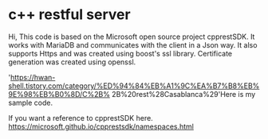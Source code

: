 # c++ restful server

Hi, This code is based on the Microsoft open source project cpprestSDK.
It works with MariaDB and communicates with the client in a Json way.
It also supports Https and was created using boost's ssl library. Certificate generation was created using openssl.


'https://hwan-shell.tistory.com/category/%ED%94%84%EB%A1%9C%EA%B7%B8%EB%9E%98%EB%B0%8D/C%2B% 2B%20rest%28Casablanca%29'Here is my sample code.

If you want a reference to cpprestSDK here. https://microsoft.github.io/cpprestsdk/namespaces.html

